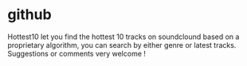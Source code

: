 github
======
Hottest10 let you find the hottest 10 tracks on soundclound based on a proprietary algorithm, you can search by either genre or latest tracks. Suggestions or comments very welcome !


